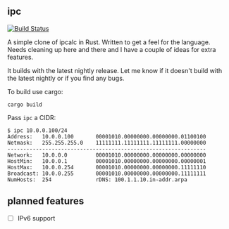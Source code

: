 ## ipc

[![Build Status](https://travis-ci.org/mfs/ipc.svg?branch=master)](https://travis-ci.org/mfs/ipc)

A simple clone of ipcalc in Rust. Written to get a feel for the language. Needs
cleaning up here and there and I have a couple of ideas for extra features.

It builds with the latest nightly release. Let me know if it doesn't build with
the latest nightly or if you find any bugs.

To build use cargo:

```
cargo build
```

Pass `ipc` a CIDR:

```
$ ipc 10.0.0.100/24
Address:   10.0.0.100       00001010.00000000.00000000.01100100
Netmask:   255.255.255.0    11111111.11111111.11111111.00000000
---------------------------------------------------------------
Network:   10.0.0.0         00001010.00000000.00000000.00000000
HostMin:   10.0.0.1         00001010.00000000.00000000.00000001
HostMax:   10.0.0.254       00001010.00000000.00000000.11111110
Broadcast: 10.0.0.255       00001010.00000000.00000000.11111111
NumHosts:  254              rDNS: 100.1.1.10.in-addr.arpa
```

## planned features

- [ ] IPv6 support
